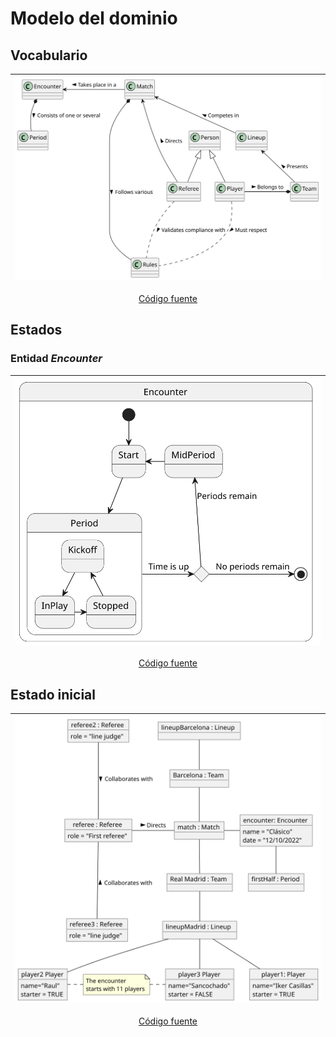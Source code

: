 # Modelo del dominio

## Vocabulario

<div align=center>

|![](/images/modelosUML/retos&proyectos/futbol/docs/domainModel/src/vocabulary.svg)|
|:-:|
[Código fuente](./src/vocabulary.puml)

</div>

## Estados

### Entidad *Encounter*

<div align=center>

|![](/images/modelosUML/retos&proyectos/futbol/docs/domainModel/src/states.svg)|
|:-:|
[Código fuente](./src/states.puml)

</div>

## Estado inicial

<div align=center>

|![](/images/modelosUML/retos&proyectos/futbol/docs/domainModel/src/initialState.svg)|
|:-:|
[Código fuente](./src/initialState.puml)

</div>
